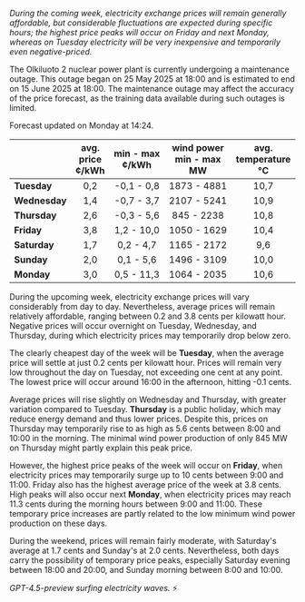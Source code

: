 *During the coming week, electricity exchange prices will remain generally affordable, but considerable fluctuations are expected during specific hours; the highest price peaks will occur on Friday and next Monday, whereas on Tuesday electricity will be very inexpensive and temporarily even negative-priced.*

The Olkiluoto 2 nuclear power plant is currently undergoing a maintenance outage. This outage began on 25 May 2025 at 18:00 and is estimated to end on 15 June 2025 at 18:00. The maintenance outage may affect the accuracy of the price forecast, as the training data available during such outages is limited.

Forecast updated on Monday at 14:24.

|              | avg.<br>price<br>¢/kWh | min - max<br>¢/kWh | wind power<br>min - max<br>MW | avg.<br>temperature<br>°C |
|:-------------|:----------------:|:----------------:|:-------------:|:-------------:|
| **Tuesday**      | 0,2              | -0,1 - 0,8       | 1873 - 4881   | 10,7          |
| **Wednesday**    | 1,4              | -0,7 - 3,7       | 2107 - 5241   | 10,9          |
| **Thursday**     | 2,6              | -0,3 - 5,6       | 845 - 2238    | 10,8          |
| **Friday**       | 3,8              | 1,2 - 10,0       | 1050 - 1629   | 10,4          |
| **Saturday**     | 1,7              | 0,2 - 4,7        | 1165 - 2172   | 9,6           |
| **Sunday**       | 2,0              | 0,1 - 5,6        | 1496 - 3109   | 10,0          |
| **Monday**       | 3,0              | 0,5 - 11,3       | 1064 - 2035   | 10,6          |

During the upcoming week, electricity exchange prices will vary considerably from day to day. Nevertheless, average prices will remain relatively affordable, ranging between 0.2 and 3.8 cents per kilowatt hour. Negative prices will occur overnight on Tuesday, Wednesday, and Thursday, during which electricity prices may temporarily drop below zero.

The clearly cheapest day of the week will be **Tuesday**, when the average price will settle at just 0.2 cents per kilowatt hour. Prices will remain very low throughout the day on Tuesday, not exceeding one cent at any point. The lowest price will occur around 16:00 in the afternoon, hitting -0.1 cents.

Average prices will rise slightly on Wednesday and Thursday, with greater variation compared to Tuesday. **Thursday** is a public holiday, which may reduce energy demand and thus lower prices. Despite this, prices on Thursday may temporarily rise to as high as 5.6 cents between 8:00 and 10:00 in the morning. The minimal wind power production of only 845 MW on Thursday might partly explain this peak price.

However, the highest price peaks of the week will occur on **Friday**, when electricity prices may temporarily surge up to 10 cents between 9:00 and 11:00. Friday also has the highest average price of the week at 3.8 cents. High peaks will also occur next **Monday**, when electricity prices may reach 11.3 cents during the morning hours between 9:00 and 11:00. These temporary price increases are partly related to the low minimum wind power production on these days.

During the weekend, prices will remain fairly moderate, with Saturday's average at 1.7 cents and Sunday's at 2.0 cents. Nevertheless, both days carry the possibility of temporary price peaks, especially Saturday evening between 18:00 and 20:00, and Sunday morning between 8:00 and 10:00.

*GPT-4.5-preview surfing electricity waves.* ⚡
